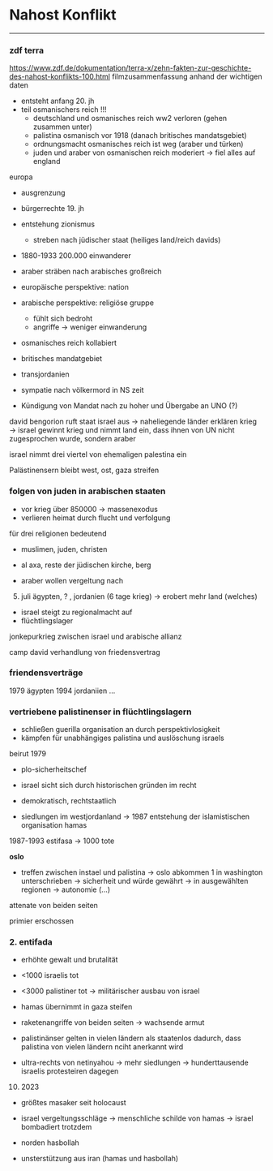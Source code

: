 # Nahost Konflikt
___
### zdf terra  
https://www.zdf.de/dokumentation/terra-x/zehn-fakten-zur-geschichte-des-nahost-konflikts-100.html
filmzusammenfassung anhand der wichtigen daten

- entsteht anfang 20. jh
- teil osmanischers reich !!!
	- deutschland und osmanisches reich ww2 verloren (gehen zusammen unter)
	- palistina osmanisch vor 1918 (danach britisches mandatsgebiet)
	- ordnungsmacht osmanisches reich ist weg (araber und türken)
	- juden und araber von osmanischen reich moderiert → fiel alles auf england

europa 
- ausgrenzung
- bürgerrechte 19. jh
- entstehung zionismus
	- streben nach jüdischer staat (heiliges land/reich davids)

- 1880-1933 200.000 einwanderer
- araber sträben nach arabisches großreich

- europäische perspektive: nation
- arabische perspektive: religiöse gruppe
	- fühlt sich bedroht
	- angriffe → weniger einwanderung

- osmanisches reich kollabiert

- britisches mandatgebiet
- transjordanien

- sympatie nach völkermord in NS zeit

- Kündigung von Mandat nach zu hoher  und Übergabe an UNO (?)

david bengorion ruft staat israel aus
→ naheliegende länder erklären krieg
→ israel gewinnt krieg und nimmt land ein, dass ihnen von UN nicht zugesprochen wurde, sondern araber

israel nimmt drei viertel von ehemaligen palestina ein

Palästinensern bleibt west, ost, gaza streifen

### folgen von juden in arabischen staaten
- vor krieg über 850000
→ massenexodus
- verlieren heimat durch flucht und verfolgung

für drei religionen bedeutend
- muslimen, juden, christen

- al axa, reste der jüdischen kirche, berg

- araber wollen vergeltung nach 

5. juli ägypten, ? , jordanien (6 tage krieg)
→ erobert mehr land (welches)
- israel steigt zu regionalmacht auf
- flüchtlingslager

jonkepurkrieg zwischen israel und arabische allianz

camp david verhandlung von friedensvertrag

### friendensverträge
1979 ägypten
1994 jordaniien
…

### vertriebene palistinenser in flüchtlingslagern
- schließen guerilla organisation an durch perspektivlosigkeit
- kämpfen für unabhängiges palistina und auslöschung israels

beirut 1979
- plo-sicherheitschef

- israel sicht sich durch historischen gründen im recht
- demokratisch, rechtstaatlich

- siedlungen im westjordanland
	→ 1987 entstehung der islamistischen organisation hamas

1987-1993 estifasa
→ 1000 tote

**oslo**
- treffen zwischen instael und palistina
→ oslo abkommen 1 in washington unterschrieben
→ sicherheit und würde gewährt
→ in ausgewählten regionen
→ autonomie (…)

attenate von beiden seiten

primier erschossen

### 2. entifada
- erhöhte gewalt und brutalität
- <1000 israelis tot
- <3000 palistiner tot
→ militärischer ausbau von israel

- hamas übernimmt in gaza steifen
- raketenangriffe von beiden seiten
	→ wachsende armut

- palistinänser gelten in vielen ländern als staatenlos dadurch, dass palistina von vielen ländern nciht anerkannt wird

- ultra-rechts von netinyahou
	→ mehr siedlungen
	→ hunderttausende israelis protesteiren dagegen

10. 2023
- größtes masaker seit holocaust

- israel vergeltungsschläge
→ menschliche schilde von hamas
→ israel bombadiert trotzdem

- norden hasbollah 
- unsterstützung aus iran (hamas und hasbollah) 
